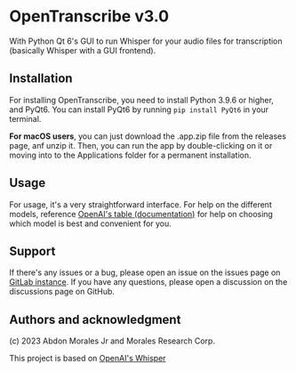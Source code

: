 # OpenTranscribe v3.0
With Python Qt 6's GUI to run Whisper for your audio files for transcription (basically Whisper with a GUI frontend).

## Installation
For installing OpenTranscribe, you need to install Python 3.9.6 or higher, and PyQt6. You can install PyQt6 by running `pip install PyQt6` in your terminal.

**For macOS users**, you can just download the .app.zip file from the releases page, anf unzip it. Then, you can run the app by double-clicking on it or moving into to the Applications folder for a permanent installation.

## Usage
For usage, it's a very straightforward interface. For help on the different models, reference [OpenAI's table (documentation)](https://github.com/openai/whisper?tab=readme-ov-file#available-models-and-languages) for help on choosing which model is best and convenient for you.

## Support
If there's any issues or a bug, please open an issue on the issues page on [GitLab instance](https://git.moralesresearch.org/abdonmorales/whisper-gui/-/issues). If you have any questions, please open a discussion on the discussions page on GitHub.

## Authors and acknowledgment
(c) 2023 Abdon Morales Jr and Morales Research Corp.

This project is based on [OpenAI's Whisper](https://github.com/openai/whisper)